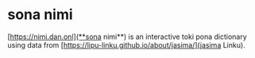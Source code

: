 # sona nimi

[https://nimi.dan.onl](**sona nimi**) is an interactive toki pona dictionary using data from [https://lipu-linku.github.io/about/jasima/](jasima Linku).
